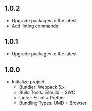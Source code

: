 ## 1.0.2

- Upgrade packages to the latest
- Add linting commands

## 1.0.1

- Upgrade packages to the latest

## 1.0.0

- Initialize project
    - Bundler: Webpack 5.x
    - Build Tools: Esbuild + SWC
    - Linter: Eslint + Prettier
    - Bundling Types: UMD + Browser
